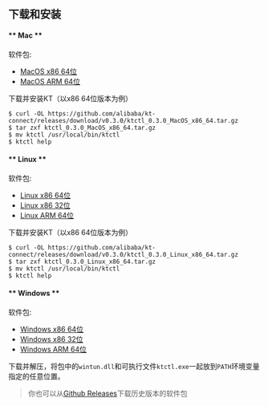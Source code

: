 下载和安装
---

<!-- tabs:start -->

#### ** Mac **

软件包:

* [MacOS x86 64位](https://github.com/alibaba/kt-connect/releases/download/v0.3.0/ktctl_0.3.0_MacOS_x86_64.tar.gz)
* [MacOS ARM 64位](https://github.com/alibaba/kt-connect/releases/download/v0.3.0/ktctl_0.3.0_MacOS_arm_64.tar.gz)

下载并安装KT（以x86 64位版本为例）

```
$ curl -OL https://github.com/alibaba/kt-connect/releases/download/v0.3.0/ktctl_0.3.0_MacOS_x86_64.tar.gz
$ tar zxf ktctl_0.3.0_MacOS_x86_64.tar.gz
$ mv ktctl /usr/local/bin/ktctl
$ ktctl help
```

#### ** Linux **

软件包:

* [Linux x86 64位](https://github.com/alibaba/kt-connect/releases/download/v0.3.0/ktctl_0.3.0_Linux_x86_64.tar.gz)
* [Linux x86 32位](https://github.com/alibaba/kt-connect/releases/download/v0.3.0/ktctl_0.3.0_linux_i386.tar.gz)
* [Linux ARM 64位](https://github.com/alibaba/kt-connect/releases/download/v0.3.0/ktctl_0.3.0_Linux_arm_64.tar.gz)

下载并安装KT（以x86 64位版本为例）

```
$ curl -OL https://github.com/alibaba/kt-connect/releases/download/v0.3.0/ktctl_0.3.0_Linux_x86_64.tar.gz
$ tar zxf ktctl_0.3.0_Linux_x86_64.tar.gz
$ mv ktctl /usr/local/bin/ktctl
$ ktctl help
```

#### ** Windows **

软件包:

* [Windows x86 64位](https://github.com/alibaba/kt-connect/releases/download/v0.3.0/ktctl_0.3.0_Windows_x86_64.zip)
* [Windows x86 32位](https://github.com/alibaba/kt-connect/releases/download/v0.3.0/ktctl_0.3.0_Windows_i386.zip)
* [Windows ARM 64位](https://github.com/alibaba/kt-connect/releases/download/v0.3.0/ktctl_0.3.0_Windows_arm_64.zip)

下载并解压，将包中的`wintun.dll`和可执行文件`ktctl.exe`一起放到`PATH`环境变量指定的任意位置。

<!-- tabs:end -->

> 你也可以从[Github Releases](https://github.com/alibaba/kt-connect/releases)下载历史版本的软件包
